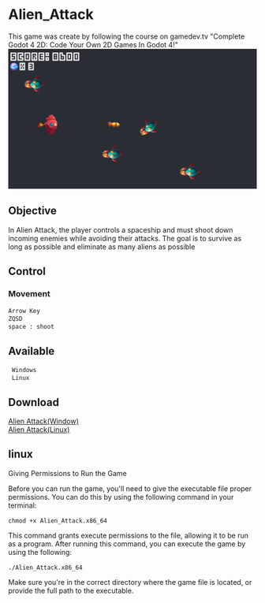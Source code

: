 # Alien_Attack

   This game was create by following the course on gamedev.tv "Complete Godot 4 2D: Code Your Own 2D Games In Godot 4!"
    ![Image](image/game.png)

## Objective 
    
   In Alien Attack, the player controls a spaceship and must shoot down incoming enemies while avoiding their attacks. The goal is to survive as long as possible and eliminate as many aliens as possible

## Control 

### Movement 
    Arrow Key
    ZQSD
    space : shoot

## Available 
     Windows
     Linux

## Download

[Alien Attack(Window)](https://github.com/Elkantar/Alien_Attack/releases/download/Alien_Attack_1.0/Alien_Attack_Windows.zip)   
   [Alien Attack(Linux)](https://github.com/Elkantar/Alien_Attack/releases/download/Alien_Attack_1.0/Alien_Attack_Linux.zip)

## linux 
Giving Permissions to Run the Game

Before you can run the game, you'll need to give the executable file proper permissions. You can do this by using the following command in your terminal:
````
chmod +x Alien_Attack.x86_64
````
This command grants execute permissions to the file, allowing it to be run as a program. After running this command, you can execute the game by using the following:
````
./Alien_Attack.x86_64
````
Make sure you're in the correct directory where the game file is located, or provide the full path to the executable.
